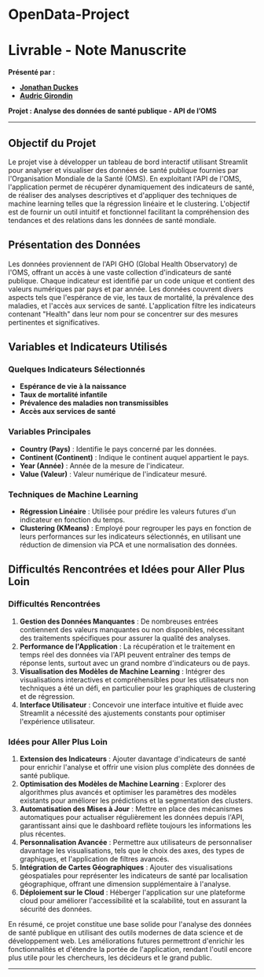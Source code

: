 # OpenData-Project
# Livrable - Note Manuscrite

**Présenté par :**
- **[Jonathan Duckes](https://github.com/jonathanduc)**
- **[Audric Girondin](https://github.com/aaudric)**

**Projet : Analyse des données de santé publique - API de l’OMS**

---

## Objectif du Projet

Le projet vise à développer un tableau de bord interactif utilisant Streamlit pour analyser et visualiser des données de santé publique fournies par l'Organisation Mondiale de la Santé (OMS). En exploitant l'API de l'OMS, l'application permet de récupérer dynamiquement des indicateurs de santé, de réaliser des analyses descriptives et d'appliquer des techniques de machine learning telles que la régression linéaire et le clustering. L'objectif est de fournir un outil intuitif et fonctionnel facilitant la compréhension des tendances et des relations dans les données de santé mondiale.

## Présentation des Données

Les données proviennent de l'API GHO (Global Health Observatory) de l'OMS, offrant un accès à une vaste collection d'indicateurs de santé publique. Chaque indicateur est identifié par un code unique et contient des valeurs numériques par pays et par année. Les données couvrent divers aspects tels que l'espérance de vie, les taux de mortalité, la prévalence des maladies, et l'accès aux services de santé. L'application filtre les indicateurs contenant "Health" dans leur nom pour se concentrer sur des mesures pertinentes et significatives.

## Variables et Indicateurs Utilisés

### Quelques Indicateurs Sélectionnés

- **Espérance de vie à la naissance**
- **Taux de mortalité infantile**
- **Prévalence des maladies non transmissibles**
- **Accès aux services de santé**

### Variables Principales

- **Country (Pays)** : Identifie le pays concerné par les données.
- **Continent (Continent)** : Indique le continent auquel appartient le pays.
- **Year (Année)** : Année de la mesure de l'indicateur.
- **Value (Valeur)** : Valeur numérique de l'indicateur mesuré.

### Techniques de Machine Learning

- **Régression Linéaire** : Utilisée pour prédire les valeurs futures d'un indicateur en fonction du temps.
- **Clustering (KMeans)** : Employé pour regrouper les pays en fonction de leurs performances sur les indicateurs sélectionnés, en utilisant une réduction de dimension via PCA et une normalisation des données.

## Difficultés Rencontrées et Idées pour Aller Plus Loin

### Difficultés Rencontrées

1. **Gestion des Données Manquantes** : De nombreuses entrées contiennent des valeurs manquantes ou non disponibles, nécessitant des traitements spécifiques pour assurer la qualité des analyses.
2. **Performance de l'Application** : La récupération et le traitement en temps réel des données via l'API peuvent entraîner des temps de réponse lents, surtout avec un grand nombre d'indicateurs ou de pays.
3. **Visualisation des Modèles de Machine Learning** : Intégrer des visualisations interactives et compréhensibles pour les utilisateurs non techniques a été un défi, en particulier pour les graphiques de clustering et de régression.
4. **Interface Utilisateur** : Concevoir une interface intuitive et fluide avec Streamlit a nécessité des ajustements constants pour optimiser l'expérience utilisateur.

### Idées pour Aller Plus Loin

1. **Extension des Indicateurs** : Ajouter davantage d'indicateurs de santé pour enrichir l'analyse et offrir une vision plus complète des données de santé publique.
2. **Optimisation des Modèles de Machine Learning** : Explorer des algorithmes plus avancés et optimiser les paramètres des modèles existants pour améliorer les prédictions et la segmentation des clusters.
3. **Automatisation des Mises à Jour** : Mettre en place des mécanismes automatiques pour actualiser régulièrement les données depuis l'API, garantissant ainsi que le dashboard reflète toujours les informations les plus récentes.
4. **Personnalisation Avancée** : Permettre aux utilisateurs de personnaliser davantage les visualisations, tels que le choix des axes, des types de graphiques, et l'application de filtres avancés.
5. **Intégration de Cartes Géographiques** : Ajouter des visualisations géospatiales pour représenter les indicateurs de santé par localisation géographique, offrant une dimension supplémentaire à l'analyse.
6. **Déploiement sur le Cloud** : Héberger l'application sur une plateforme cloud pour améliorer l'accessibilité et la scalabilité, tout en assurant la sécurité des données.

En résumé, ce projet constitue une base solide pour l'analyse des données de santé publique en utilisant des outils modernes de data science et de développement web. Les améliorations futures permettront d'enrichir les fonctionnalités et d'étendre la portée de l'application, rendant l'outil encore plus utile pour les chercheurs, les décideurs et le grand public.

---


